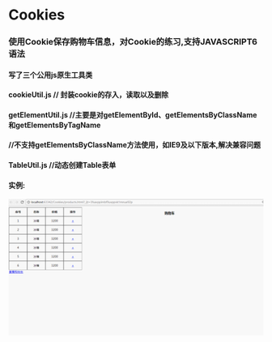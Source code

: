 # Cookies
### 使用Cookie保存购物车信息，对Cookie的练习,支持JAVASCRIPT6语法<br/>
#### 写了三个公用js原生工具类
#### cookieUtil.js // 封装cookie的存入，读取以及删除
#### getElementUtil.js //主要是对getElementById、getElementsByClassName和getElementsByTagName
#### //不支持getElementsByClassName方法使用，如IE9及以下版本,解决兼容问题
#### TableUtil.js //动态创建Table表单
#### 实例:
![](https://github.com/ScarLikeGoogle/Cookies/blob/master/GIF.gif) 


